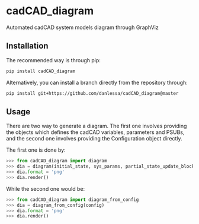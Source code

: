 # cadCAD_diagram
Automated cadCAD system models diagram through GraphViz

## Installation

The recommended way is through pip:

```sh
pip install cadCAD_diagram
```

Alternatively, you can install a branch directly from the repository through:

```sh
pip install git+https://github.com/danlessa/cadCAD_diagram@master
```

## Usage

There are two way to generate a diagram. The first one involves providing
the objects which defines the cadCAD variables, parameters and PSUBs, and
the second one involves providing the Configuration object directly.

The first one is done by:

```python
>>> from cadCAD_diagram import diagram
>>> dia = diagram(initial_state, sys_params, partial_state_update_block)
>>> dia.format = 'png'
>>> dia.render()
```

While the second one would be:

```python
>>> from cadCAD_diagram import diagram_from_config
>>> dia = diagram_from_config(config)
>>> dia.format = 'png'
>>> dia.render()
```
